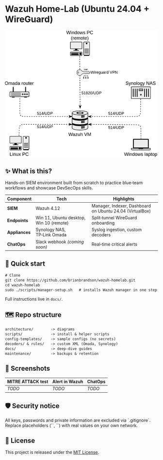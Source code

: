 # Wazuh Home‑Lab (Ubuntu 24.04 + WireGuard)

<p align="center">
  <img src="architecture/diagram.png" width="600" alt="Network architecture diagram">
</p>

## ✨  What is this?

Hands‑on SIEM environment built from scratch to practice blue‑team workflows and showcase DevSecOps skills.

| Component | Tech | Highlights |
|-----------|------|------------|
| **SIEM** | Wazuh 4.12 | Manager, Indexer, Dashboard on Ubuntu 24.04 (VirtualBox) |
| **Endpoints** | Win 11, Ubuntu desktop, Win 10 (remote) | Split‑tunnel WireGuard onboarding |
| **Appliances** | Synology NAS, TP‑Link Omada | Syslog ingestion, custom decoders |
| **ChatOps** | Slack webhook *(coming soon)* | Real‑time critical alerts |

## 🚀  Quick start

```
# Clone
git clone https://github.com/brianbrandson/wazuh-homelab.git
cd wazuh-homelab
sudo ./scripts/manager-setup.sh   # installs Wazuh manager in one step
```

Full instructions live in `docs/`.

## 🗺️  Repo structure
```
architecture/        -> diagrams
scripts/             -> install & helper scripts
config-templates/    -> sample configs (no secrets)
decoders/ & rules/   -> custom XML (Omada, Synology)
docs/                -> deep‑dive guides
maintenance/         -> backups & retention
```

## 📸  Screenshots

| MITRE ATT&CK test | Alert in Wazuh | ChatOps |
|-------------------|----------------|---------|
| _TODO_ | _TODO_ | _TODO_ |

## 🛡️  Security notice

All keys, passwords and private information are excluded via \`.gitignore\`. Replace placeholders (\`<TOKEN>\`, \`<IP>\`) with real values on your own network.

## 📜  License

This project is released under the [MIT License](LICENSE).
